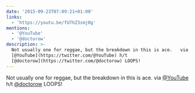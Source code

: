 ```yaml
---
date: '2015-09-23T07:09:21+01:00'
links:
  - 'https://youtu.be/fU7hZ3smj0g'
mentions:
  - '@YouTube'
  - '@doctorow'
description: >-
  Not usually one for reggae, but the breakdown in this is ace.   via
  [@YouTube](https://twitter.com/@YouTube) h/t
  [@doctorow](https://twitter.com/@doctorow) LOOPS!
---
```

Not usually one for reggae, but the breakdown in this is ace.   via [@YouTube](https://twitter.com/@YouTube) h/t [@doctorow](https://twitter.com/@doctorow) LOOPS!
